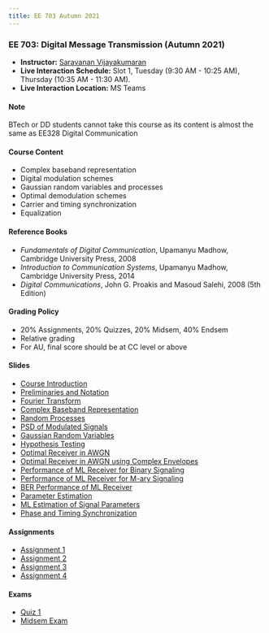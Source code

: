 ```yaml
---
title: EE 703 Autumn 2021
---
```



### EE 703: Digital Message Transmission (Autumn 2021)
  - **Instructor:** [Saravanan Vijayakumaran](http://www.ee.iitb.ac.in/~sarva)
  - **Live Interaction Schedule:** Slot 1, Tuesday (9:30 AM - 10:25 AM), Thursday (10:35 AM - 11:30 AM).
  - **Live Interaction Location:** MS Teams

#### Note

BTech or DD students cannot take this course as its content is almost the same as EE328 Digital Communication

#### Course Content

  - Complex baseband representation
  - Digital modulation schemes
  - Gaussian random variables and processes
  - Optimal demodulation schemes
  - Carrier and timing synchronization
  - Equalization


#### Reference Books

  - *Fundamentals of Digital Communication*, Upamanyu Madhow, Cambridge University Press, 2008
  - *Introduction to Communication Systems*, Upamanyu Madhow, Cambridge University Press, 2014
  - *Digital Communications*, John G. Proakis and Masoud Salehi, 2008 (5th Edition)

#### Grading Policy
  - 20% Assignments, 20% Quizzes, 20% Midsem, 40% Endsem
  - Relative grading
  - For AU, final score should be at CC level or above

#### Slides
  - [Course Introduction](/courses/EE703/2021/slides/Outline.pdf)
  - [Preliminaries and Notation](/courses/EE703/2021/slides/Preliminaries.pdf)
  - [Fourier Transform](/courses/EE703/2021/slides/FourierTransform.pdf)
  - [Complex Baseband Representation](/courses/EE703/2021/slides/ComplexBaseband.pdf)
  - [Random Processes](/courses/EE703/2021/slides/RandomProcesses.pdf)
  - [PSD of Modulated Signals](/courses/EE703/2021/slides/PSDofModulatedSignals.pdf)
  - [Gaussian Random Variables](/courses/EE703/2021/slides/GaussianRV.pdf)
  - [Hypothesis Testing](/courses/EE703/2021/slides/HypothesisTesting.pdf)
  - [Optimal Receiver in AWGN](/courses/EE703/2021/slides/OptimalReceiverInAWGN.pdf)
  - [Optimal Receiver in AWGN using Complex Envelopes](/courses/EE703/2021/slides/OptimalReceiverInAWGNComplex.pdf)
  - [Performance of ML Receiver for Binary Signaling](/courses/EE703/2021/slides/PerfMLBinarySignaling.pdf)
  - [Performance of ML Receiver for M-ary Signaling](/courses/EE703/2021/slides/PerfMLMarySignaling.pdf)
  - [BER Performance of ML Receiver](/courses/EE703/2021/slides/BERPerfOfML.pdf)
  - [Parameter Estimation](/courses/EE703/2021/slides/ParameterEstimation.pdf)
  - [ML Estimation of Signal Parameters](/courses/EE703/2021/slides/MLEstimationOfSignalParameters.pdf)
  - [Phase and Timing Synchronization](/courses/EE703/2021/slides/PhaseAndTimingSynchronization.pdf)

#### Assignments
  - [Assignment 1](/courses/EE703/2021/assignments/assignment1.pdf)
  - [Assignment 2](/courses/EE703/2021/assignments/assignment2.pdf)
  - [Assignment 3](/courses/EE703/2021/assignments/assignment3.pdf)
  - [Assignment 4](/courses/EE703/2021/assignments/assignment4.pdf)

#### Exams
  - [Quiz 1](/courses/EE703/2021/exams/quiz1.pdf)
  - [Midsem Exam](/courses/EE703/2021/exams/midsem.pdf)